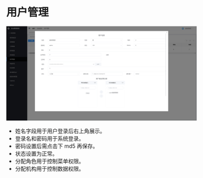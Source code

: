 # 用户管理

![](../img/system/user1.png)

- 姓名字段用于用户登录后右上角展示。
- 登录名和密码用于系统登录。
- 密码设置后需点击下 md5 再保存。
- 状态设置为正常。
- 分配角色用于控制菜单权限。
- 分配机构用于控制数据权限。
